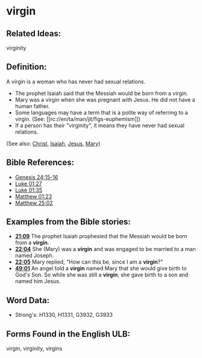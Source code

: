 # virgin

## Related Ideas:

virginity

## Definition:

A virgin is a woman who has never had sexual relations.

* The prophet Isaiah said that the Messiah would be born from a virgin.
* Mary was a virgin when she was pregnant with Jesus. He did not have a human father.
* Some languages may have a term that is a polite way of referring to a virgin. (See: [[rc://en/ta/man/jit/figs-euphemism]])
* If a person has their "virginity", it means they have never had sexual relations.

(See also: [Christ](../kt/christ.md), [Isaiah](../names/isaiah.md), [Jesus](../kt/jesus.md), [Mary](../names/mary.md))

## Bible References:

* [Genesis 24:15-16](rc://en/tn/help/gen/24/15)
* [Luke 01:27](rc://en/tn/help/luk/01/27)
* [Luke 01:35](rc://en/tn/help/luk/01/35)
* [Matthew 01:23](rc://en/tn/help/mat/01/23)
* [Matthew 25:02](rc://en/tn/help/mat/25/02)

## Examples from the Bible stories:

* __[21:09](rc://en/tn/help/obs/21/09)__ The prophet Isaiah prophesied that the Messiah would be born from a __virgin__.
* __[22:04](rc://en/tn/help/obs/22/04)__ She (Mary) was a __virgin__ and was engaged to be married to a man named Joseph.
* __[22:05](rc://en/tn/help/obs/22/05)__ Mary replied, "How can this be, since I am a __virgin__?"
* __[49:01](rc://en/tn/help/obs/49/01)__ An angel told a __virgin__ named Mary that she would give birth to God's Son. So while she was still a __virgin__, she gave birth to a son and named him Jesus.

## Word Data:

* Strong's: H1330, H1331, G3932, G3933

## Forms Found in the English ULB:

virgin, virginity, virgins
